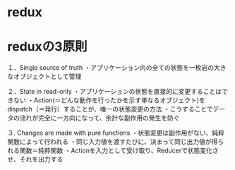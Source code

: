 # redux

# reduxの3原則

１．Single source of truth
・アプリケーション内の全ての状態を一枚岩の大きなオブジェクトとして管理

２．State in read-only
・アプリケーションの状態を直接的に変更することはできない
・Action(＝どんな動作を行ったかを示す単なるオブジェクト)をdispatch（＝発行）することが、唯一の状態変更の方法
・こうすることでデータの流れが完全に一方向になって、余計な副作用の発生を防ぐ

３. Changes are made with pure functions
・状態変更は副作用がない、純粋関数によって行われる
・同じ入力値を渡すたびに、決まって同じ出力値が得られる関数＝純粋関数
・Actionを入力として受け取り、Reducerで状態変化させ、それを出力する

